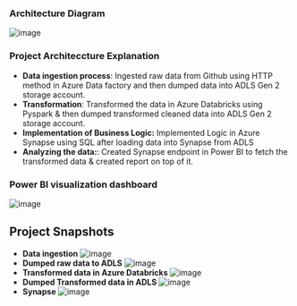 ### Architecture Diagram
![image](https://github.com/ambergupta1199/TokyoOlympics_Analysis/assets/79975210/3213ab0f-1b45-4438-ada5-ad29b74db744)
### Project Architeccture Explanation
- **Data ingestion process**: Ingested raw data from Github using HTTP method in Azure Data factory and then dumped data into ADLS Gen 2 storage account.
- **Transformation**: Transformed the data in Azure Databricks using Pyspark & then dumped transformed cleaned data into ADLS Gen 2 storage account.
- **Implementation of Business Logic:** Implemented Logic in Azure Synapse using SQL after loading data into Synapse from ADLS
- **Analyzing the data:**: Created Synapse endpoint in Power BI to fetch the transformed data & created report on top of it.
### Power BI visualization dashboard
![image](https://github.com/ambergupta1199/TokyoOlympics_Analysis/assets/79975210/01e8d20f-7776-414a-8439-519b462311e1)
## Project Snapshots
- **Data ingestion**
![image](https://github.com/ambergupta1199/TokyoOlympics_Analysis/assets/79975210/916ceb2c-d79a-4769-a20e-d6b786aacdfc)
- **Dumped raw data to ADLS**
![image](https://github.com/ambergupta1199/TokyoOlympics_Analysis/assets/79975210/49b982f2-3112-4442-8f10-4a62742edcb9)
- **Transformed data in Azure Databricks**
  ![image](https://github.com/ambergupta1199/TokyoOlympics_Analysis/assets/79975210/c62ff59a-f3a1-475b-9d76-583a246be304)
- **Dumped Transformed data in ADLS**
  ![image](https://github.com/ambergupta1199/TokyoOlympics_Analysis/assets/79975210/3b3fb001-ae77-4257-b1e8-fd44c8ad7e27)
- **Synapse**
  ![image](https://github.com/ambergupta1199/TokyoOlympics_Analysis/assets/79975210/cc6d9e33-3aae-41d0-83a2-4b23680aa99c)

  






